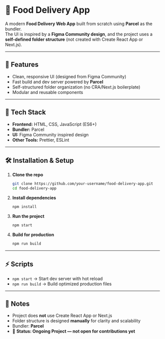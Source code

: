 # 🍔 Food Delivery App

A modern **Food Delivery Web App** built from scratch using **Parcel** as the bundler.  
The UI is inspired by a **Figma Community design**, and the project uses a **self-defined folder structure** (not created with Create React App or Next.js).

---

## 🚀 Features

- Clean, responsive UI (designed from Figma Community)
- Fast build and dev server powered by **Parcel**
- Self-structured folder organization (no CRA/Next.js boilerplate)
- Modular and reusable components

---

## 🧰 Tech Stack

- **Frontend:** HTML, CSS, JavaScript (ES6+)
- **Bundler:** Parcel
- **UI:** Figma Community inspired design
- **Other Tools:** Prettier, ESLint

---

## 🛠️ Installation & Setup

1. **Clone the repo**

   ```bash
   git clone https://github.com/your-username/food-delivery-app.git
   cd food-delivery-app
   ```

2. **Install dependencies**

   ```bash
   npm install
   ```

3. **Run the project**

   ```bash
   npm start
   ```

4. **Build for production**

   ```bash
   npm run build
   ```

---

## ⚡ Scripts

- `npm start` → Start dev server with hot reload
- `npm run build` → Build optimized production files

---

## 📌 Notes

- Project does **not** use Create React App or Next.js
- Folder structure is designed **manually** for clarity and scalability
- Bundler: **Parcel**
- 🔨 **Status: Ongoing Project — not open for contributions yet**
